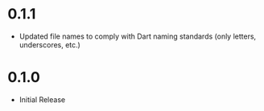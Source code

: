 # 0.1.1

+ Updated file names to comply with Dart naming standards (only letters, underscores, etc.)

# 0.1.0

+ Initial Release